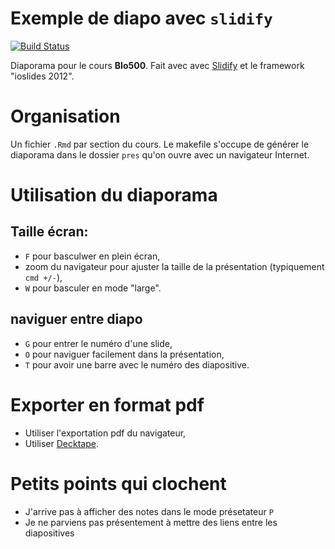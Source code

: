 # Exemple de diapo avec `slidify`

[![Build Status](https://travis-ci.org/TheoreticalEcosystemEcology/diapoBIO500.svg?branch=master)](https://travis-ci.org/TheoreticalEcosystemEcology/diapoBIO500)

Diaporama pour le cours **BIo500**. Fait avec
<i class="fa fa-heart" aria-hidden="true"></i> avec
[Slidify](http://slidify.org) et le framework "ioslides 2012".


# Organisation

Un fichier `.Rmd` par section du cours. Le makefile s'occupe de générer le
diaporama dans le dossier `pres` qu'on ouvre avec un navigateur Internet.


# Utilisation du diaporama

## Taille écran:

  - `F` pour basculwer en plein écran,
  - zoom du navigateur pour ajuster la taille de la présentation (typiquement `cmd +/-`),
  - `W` pour basculer en mode "large".

## naviguer entre diapo

  - `G` pour entrer le numéro d'une slide,
  - `O` pour naviguer facilement dans la présentation,
  - `T` pour avoir une barre avec le numéro des diapositive.


# Exporter en format pdf

- Utiliser l'exportation pdf du navigateur,
- Utiliser [Decktape](https://github.com/astefanutti/decktape).



# Petits points qui clochent

  - J'arrive pas à afficher des notes dans le mode présetateur `P`
  - Je ne parviens pas présentement à mettre des liens entre les diapositives
